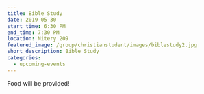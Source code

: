 ```yaml
---
title: Bible Study
date: 2019-05-30
start_time: 6:30 PM
end_time: 7:30 PM
location: Nitery 209
featured_image: /group/christianstudent/images/biblestudy2.jpg
short_description: Bible Study
categories:
  - upcoming-events
---
```

Food will be provided! 